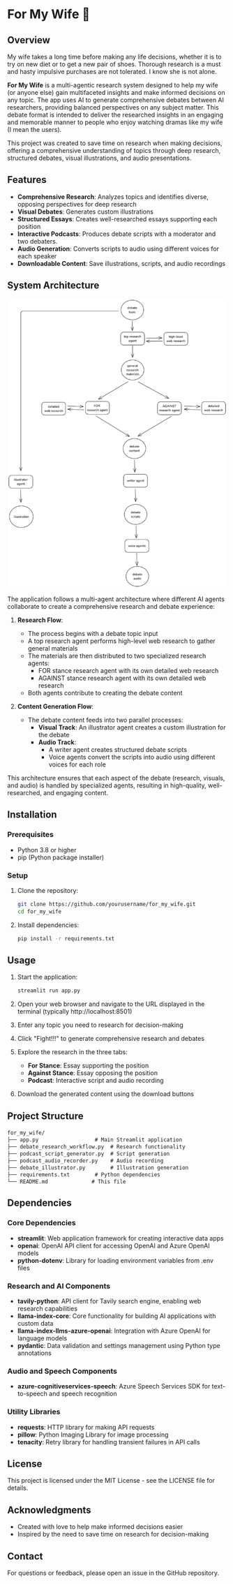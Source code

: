 # For My Wife 💝

## Overview

My wife takes a long time before making any life decisions, whether it is to try on new diet or to get a new pair of shoes. Thorough research is a must and hasty impulsive purchases are not tolerated. I know she is not alone.

**For My Wife** is a multi-agentic research system designed to help my wife (or anyone else) gain multifaceted insights and make informed decisions on any topic. The app uses AI to generate comprehensive debates between AI researchers, providing balanced perspectives on any subject matter. This debate format is intended to deliver the researched insights in an engaging and memorable manner to people who enjoy watching dramas like my wife (I mean the users).

This project was created to save time on research when making decisions, offering a comprehensive understanding of topics through deep research, structured debates, visual illustrations, and audio presentations.

## Features

- **Comprehensive Research**: Analyzes topics and identifies diverse, opposing perspectives for deep research
- **Visual Debates**: Generates custom illustrations
- **Structured Essays**: Creates well-researched essays supporting each position
- **Interactive Podcasts**: Produces debate scripts with a moderator and two debaters.
- **Audio Generation**: Converts scripts to audio using different voices for each speaker
- **Downloadable Content**: Save illustrations, scripts, and audio recordings

## System Architecture

![System Architecture Diagram](for_my_wife_diagram.png)

The application follows a multi-agent architecture where different AI agents collaborate to create a comprehensive research and debate experience:

1. **Research Flow**:
   - The process begins with a debate topic input
   - A top research agent performs high-level web research to gather general materials
   - The materials are then distributed to two specialized research agents:
     - FOR stance research agent with its own detailed web research
     - AGAINST stance research agent with its own detailed web research
   - Both agents contribute to creating the debate content

2. **Content Generation Flow**:
   - The debate content feeds into two parallel processes:
     - **Visual Track**: An illustrator agent creates a custom illustration for the debate
     - **Audio Track**: 
       - A writer agent creates structured debate scripts
       - Voice agents convert the scripts into audio using different voices for each role

This architecture ensures that each aspect of the debate (research, visuals, and audio) is handled by specialized agents, resulting in high-quality, well-researched, and engaging content.

## Installation

### Prerequisites

- Python 3.8 or higher
- pip (Python package installer)

### Setup

1. Clone the repository:
   ```bash
   git clone https://github.com/yourusername/for_my_wife.git
   cd for_my_wife
   ```

2. Install dependencies:
   ```bash
   pip install -r requirements.txt
   ```

## Usage

1. Start the application:
   ```bash
   streamlit run app.py
   ```

2. Open your web browser and navigate to the URL displayed in the terminal (typically http://localhost:8501)

3. Enter any topic you need to research for decision-making

4. Click "Fight!!!" to generate comprehensive research and debates

5. Explore the research in the three tabs:
   - **For Stance**: Essay supporting the position
   - **Against Stance**: Essay opposing the position
   - **Podcast**: Interactive script and audio recording

6. Download the generated content using the download buttons

## Project Structure

```
for_my_wife/
├── app.py                  # Main Streamlit application
├── debate_research_workflow.py  # Research functionality
├── podcast_script_generator.py  # Script generation
├── podcast_audio_recorder.py    # Audio recording
├── debate_illustrator.py        # Illustration generation
├── requirements.txt        # Python dependencies
└── README.md              # This file
```

## Dependencies

### Core Dependencies

- **streamlit**: Web application framework for creating interactive data apps
- **openai**: OpenAI API client for accessing OpenAI and Azure OpenAI models
- **python-dotenv**: Library for loading environment variables from .env files

### Research and AI Components

- **tavily-python**: API client for Tavily search engine, enabling web research capabilities
- **llama-index-core**: Core functionality for building AI applications with custom data
- **llama-index-llms-azure-openai**: Integration with Azure OpenAI for language models
- **pydantic**: Data validation and settings management using Python type annotations

### Audio and Speech Components

- **azure-cognitiveservices-speech**: Azure Speech Services SDK for text-to-speech and speech recognition

### Utility Libraries

- **requests**: HTTP library for making API requests
- **pillow**: Python Imaging Library for image processing
- **tenacity**: Retry library for handling transient failures in API calls


## License

This project is licensed under the MIT License - see the LICENSE file for details.

## Acknowledgments

- Created with love to help make informed decisions easier
- Inspired by the need to save time on research for decision-making

## Contact

For questions or feedback, please open an issue in the GitHub repository.

